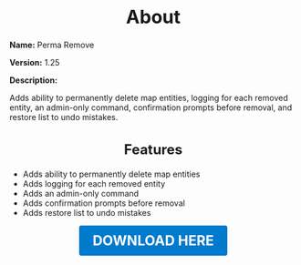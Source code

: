 <h1 style="text-align:center; font-size:2rem; font-weight:bold;">About</h1>

**Name:**
Perma Remove

**Version:**
1.25

**Description:**

Adds ability to permanently delete map entities, logging for each removed entity, an admin-only command, confirmation prompts before removal, and restore list to undo mistakes.

<h2 style="text-align:center; font-size:1.5rem; font-weight:bold;">Features</h2>

- Adds ability to permanently delete map entities
- Adds logging for each removed entity
- Adds an admin-only command
- Adds confirmation prompts before removal
- Adds restore list to undo mistakes





<p align="center"><a href="https://github.com/LiliaFramework/Modules/raw/refs/heads/gh-pages/permaremove.zip" style="display:inline-block;padding:12px 24px;font-size:1.5rem;font-weight:bold;text-decoration:none;color:#fff;background-color:var(--md-primary-fg-color,#007acc);border-radius:4px;">DOWNLOAD HERE</a></p>